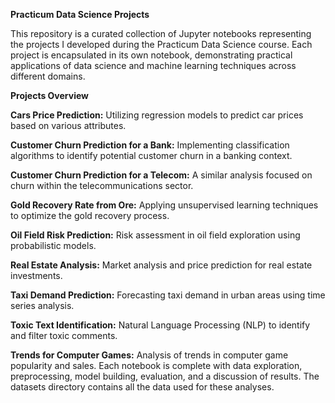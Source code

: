 **Practicum Data Science Projects**

This repository is a curated collection of Jupyter notebooks representing the projects I developed during the Practicum Data Science course. Each project is encapsulated in its own notebook, demonstrating practical applications of data science and machine learning techniques across different domains.

**Projects Overview**

**Cars Price Prediction:** Utilizing regression models to predict car prices based on various attributes.

**Customer Churn Prediction for a Bank:** Implementing classification algorithms to identify potential customer churn in a banking context.

**Customer Churn Prediction for a Telecom:** A similar analysis focused on churn within the telecommunications sector.

**Gold Recovery Rate from Ore:** Applying unsupervised learning techniques to optimize the gold recovery process.

**Oil Field Risk Prediction:** Risk assessment in oil field exploration using probabilistic models.

**Real Estate Analysis:** Market analysis and price prediction for real estate investments.

**Taxi Demand Prediction:** Forecasting taxi demand in urban areas using time series analysis.

**Toxic Text Identification:** Natural Language Processing (NLP) to identify and filter toxic comments.

**Trends for Computer Games:** Analysis of trends in computer game popularity and sales.
Each notebook is complete with data exploration, preprocessing, model building, evaluation, and a discussion of results. The datasets directory contains all the data used for these analyses.